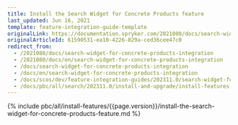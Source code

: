 ```yaml
---
title: Install the Search Widget for Concrete Products feature
last_updated: Jun 16, 2021
template: feature-integration-guide-template
originalLink: https://documentation.spryker.com/2021080/docs/search-widget-for-concrete-products-integration
originalArticleId: 61590531-ea10-4226-829a-ced36cee47c0
redirect_from:
  - /2021080/docs/search-widget-for-concrete-products-integration
  - /2021080/docs/en/search-widget-for-concrete-products-integration
  - /docs/search-widget-for-concrete-products-integration
  - /docs/en/search-widget-for-concrete-products-integration
  - /docs/scos/dev/feature-integration-guides/202311.0/search-widget-for-concrete-products-feature-integration.html
  - /docs/pbc/all/search/202311.0/install-and-upgrade/install-features-and-glue-api/install-the-search-widget-for-concrete-products.html
---
```


{% include pbc/all/install-features/{{page.version}}/install-the-search-widget-for-concrete-products-feature.md %} <!-- To edit, see /_includes/pbc/all/install-features/202204.0/install-the-search-widget-for-concrete-products-feature.md -->
